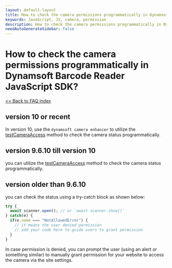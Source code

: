 ```yaml
---
layout: default-layout
title: How to check the camera permissions programmatically in Dynamsoft Barcode Reader JavaScript SDK?
keywords: JavaScript, JS, camera, permission
description: How to check the camera permissions programmatically in Dynamsoft Barcode Reader JavaScript SDK?
needAutoGenerateSidebar: false
---
```


# How to check the camera permissions programmatically in Dynamsoft Barcode Reader JavaScript SDK?

[<< Back to FAQ index](index.md)

## version 10 or recent
In version 10, use the `dynamsoft camera enhancer` to utilize the [testCameraAccess](https://www.dynamsoft.com/camera-enhancer/docs/web/programming/javascript/api-reference/camera-control.html#testCameraAccess) method to check the camera status programmatically.


## version 9.6.10 till version 10
 you can utilize the [testCameraAccess](https://www.dynamsoft.com/barcode-reader/docs/web/programming/javascript/api-reference/BarcodeScanner.html#testcameraaccess) method to check the camera status programmatically.

## version older than 9.6.10
 you can check the status using a try-catch block as shown below:

```javascript
try {
  await scanner.open(); // or 'await scanner.show()'
} catch(e) {
  if(e.name === "NotAllowedError") {
    // it means the user denied permission  
    // add your code here to guide users to grant permission
  }
}
```

In case permission is denied, you can prompt the user (using an alert or something similar) to manually grant permission for your website to access the camera via the site settings.
